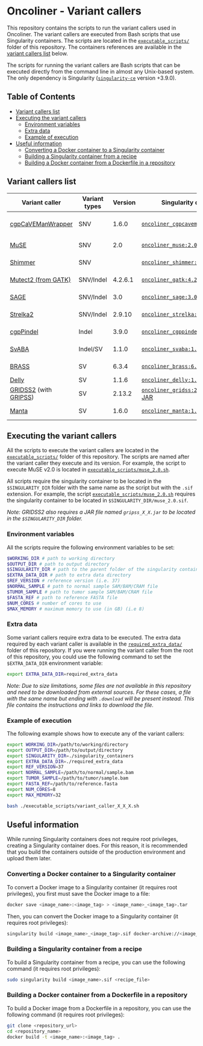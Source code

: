 # Oncoliner - Variant callers<!-- omit in toc -->

This repository contains the scripts to run the variant callers used in Oncoliner. The variant callers are executed from Bash scripts that use Singularity containers. The scripts are located in the [`executable_scripts/`](executable_scripts/) folder of this repository. The containers references are available in the [variant callers list](#variant-callers-list) below.

The scripts for running the variant callers are Bash scripts that can be executed directly from the command line in almost any Unix-based system. The only dependency is Singularity ([`singularity-ce`](https://sylabs.io/singularity/) version +3.9.0).

## Table of Contents<!-- omit in toc -->
- [Variant callers list](#variant-callers-list)
- [Executing the variant callers](#executing-the-variant-callers)
  - [Environment variables](#environment-variables)
  - [Extra data](#extra-data)
  - [Example of execution](#example-of-execution)
- [Useful information](#useful-information)
  - [Converting a Docker container to a Singularity container](#converting-a-docker-container-to-a-singularity-container)
  - [Building a Singularity container from a recipe](#building-a-singularity-container-from-a-recipe)
  - [Building a Docker container from a Dockerfile in a repository](#building-a-docker-container-from-a-dockerfile-in-a-repository)


## Variant callers list

| Variant caller                                                                                                                   | Variant types | Version | Singularity containers                                                                                                                                                                 | License                                                                      | Notes                            |
| -------------------------------------------------------------------------------------------------------------------------------- | ------------- | ------- | -------------------------------------------------------------------------------------------------------------------------------------------------------------------------------------- | ---------------------------------------------------------------------------- | -------------------------------- |
| [cgpCaVEManWrapper](https://github.com/cancerit/cgpCaVEManWrapper)                                                               | SNV           | 1.6.0   | [`oncoliner_cgpcavemanwrapper:1.16.0`](https://ghcr.io/eucancan/oncoliner_cgpcavemanwrapper:1.16.0)                                                                                    | [AGPL-3.0](https://github.com/cancerit/cgpCaVEManWrapper/blob/dev/LICENSE)   | cgpPindel must be executed first |
| [MuSE](https://github.com/wwylab/MuSE)                                                                                           | SNV           | 2.0     | [`oncoliner_muse:2.0`](https://ghcr.io/eucancan/oncoliner_muse:2.0)                                                                                                                    | [AGPL-3.0](https://github.com/wwylab/MuSE/blob/master/LICENSE)               | Does not support CRAM            |
| [Shimmer](https://github.com/nhansen/Shimmer)                                                                                    | SNV           |         | [`oncoliner_shimmer:latest`](https://ghcr.io/eucancan/oncoliner_shimmer:latest)                                                                                                        | [Custom](https://github.com/nhansen/Shimmer/blob/master/LEGAL)               | Does not support CRAM            |
| [Mutect2 (from GATK)](https://gatk.broadinstitute.org/hc/en-us/articles/360037593851-Mutect2)                                    | SNV/Indel     | 4.2.6.1 | [`oncoliner_gatk:4.2.6.1`](https://ghcr.io/eucancan/oncoliner_gatk:4.2.6.1)                                                                                                            | [Apache 2.0](https://github.com/broadinstitute/gatk/blob/master/LICENSE.TXT) |                                  |
| [SAGE](https://github.com/hartwigmedical/hmftools/blob/master/sage)                                                              | SNV/Indel     | 3.0     | [`oncoliner_sage:3.0`](https://ghcr.io/eucancan/oncoliner_sage:3.0)                                                                                                                    | [GPL-3.0](https://github.com/hartwigmedical/hmftools/blob/master/LICENSE)    |                                  |
| [Strelka2](https://github.com/Illumina/strelka)                                                                                  | SNV/Indel     | 2.9.10  | [`oncoliner_strelka:2.9.10`](https://ghcr.io/eucancan/oncoliner_strelka:2.9.10)                                                                                                        | [GPL-3.0](https://github.com/Illumina/strelka/blob/v2.9.x/LICENSE.txt)       |                                  |
| [cgpPindel](https://github.com/cancerit/cgpPindel)                                                                               | Indel         | 3.9.0   | [`oncoliner_cgppindel:3.9.0`](https://ghcr.io/eucancan/oncoliner_cgppindel:3.9.0)                                                                                                      | [AGPL-3.0](https://github.com/cancerit/cgpPindel/blob/dev/LICENSE)           |                                  |
| [SvABA](https://github.com/walaj/svaba)                                                                                          | Indel/SV      | 1.1.0   | [`oncoliner_svaba:1.1.0`](https://ghcr.io/eucancan/oncoliner_svaba:1.1.0)                                                                                                              | [GPL-3.0](https://github.com/walaj/svaba/blob/master/LICENSE)                |                                  |
| [BRASS](https://github.com/cancerit/BRASS)                                                                                       | SV            | 6.3.4   | [`oncoliner_brass:6.3.4`](https://ghcr.io/eucancan/oncoliner_brass:6.3.4)                                                                                                              | [AGPL-3.0](https://github.com/cancerit/BRASS/blob/dev/LICENSE)               |                                  |
| [Delly](https://github.com/dellytools/delly)                                                                                     | SV            | 1.1.6   | [`oncoliner_delly:1.1.6`](https://ghcr.io/eucancan/oncoliner_delly:1.1.6)                                                                                                              | [BSD-3](https://github.com/dellytools/delly/blob/main/LICENSE)               |                                  |
| [GRIDSS2](https://github.com/PapenfussLab/gridss) (with [GRIPSS](https://github.com/hartwigmedical/hmftools/tree/master/gripss)) | SV            | 2.13.2  | [`oncoliner_gridss:2.13.2`](https://ghcr.io/eucancan/oncoliner_gridss:2.13.2) / [GRIPSS JAR](https://github.com/hartwigmedical/hmftools/releases/download/gripss-v2.2/gripss_v2.2.jar) | [GPL-3.0](https://github.com/PapenfussLab/gridss/blob/master/COPYING)        | Requires `gripss_2_2.jar`        |
| [Manta](https://github.com/Illumina/manta)                                                                                       | SV            | 1.6.0   | [`oncoliner_manta:1.6.0`](https://ghcr.io/eucancan/oncoliner_manta:1.6.0)                                                                                                              | [GPL-3.0](https://github.com/Illumina/manta/blob/master/LICENSE.txt)         |                                  |


## Executing the variant callers

All the scripts to execute the variant callers are located in the [`executable_scripts/`](executable_scripts/) folder of this repository. The scripts are named after the variant caller they execute and its version. For example, the script to execute MuSE v2.0 is located in [`executable_scripts/muse_2.0.sh`](executable_scripts/muse_2.0.sh).

All scripts require the singularity container to be located in the `$SINGULARITY_DIR` folder with the same name as the script but with the `.sif` extension. For example, the script [`executable_scripts/muse_2.0.sh`](executable_scripts/muse_2.0.sh) requires the singularity container to be located in `$SINGULARITY_DIR/muse_2.0.sif`.

_Note: GRIDSS2 also requires a JAR file named `gripss_X_X.jar` to be located in the `$SINGULARITY_DIR` folder._

### Environment variables

All the scripts require the following environment variables to be set:

```bash
$WORKING_DIR # path to working directory
$OUTPUT_DIR # path to output directory
$SINGULARITY_DIR # path to the parent folder of the singularity container
$EXTRA_DATA_DIR # path to extra data directory
$REF_VERSION # reference version (i.e. 37)
$NORMAL_SAMPLE # path to normal sample SAM/BAM/CRAM file
$TUMOR_SAMPLE # path to tumor sample SAM/BAM/CRAM file
$FASTA_REF # path to reference FASTA file
$NUM_CORES # number of cores to use
$MAX_MEMORY # maximum memory to use (in GB) (i.e 8)
```

### Extra data

Some variant callers require extra data to be executed. The extra data required by each variant caller is available in the [`required_extra_data/`](required_extra_data/) folder of this repository. If you were running the variant caller from the root of this repository, you could use the following command to set the `$EXTRA_DATA_DIR` environment variable:

```bash
export EXTRA_DATA_DIR=required_extra_data
```

_Note: Due to size limitations, some files are not available in this repository and need to be downloaded from external sources. For these cases, a file with the same name but ending with `.download` will be present instead. This file contains the instructions and links to download the file._

### Example of execution

The following example shows how to execute any of the variant callers:

```bash
export WORKING_DIR=/path/to/working/directory
export OUTPUT_DIR=/path/to/output/directory
export SINGULARITY_DIR=./singularity_containers
export EXTRA_DATA_DIR=./required_extra_data
export REF_VERSION=37
export NORMAL_SAMPLE=/path/to/normal/sample.bam
export TUMOR_SAMPLE=/path/to/tumor/sample.bam
export FASTA_REF=/path/to/reference.fasta
export NUM_CORES=8
export MAX_MEMORY=32

bash ./executable_scripts/variant_caller_X_X_X.sh
```

## Useful information

While running Singularity containers does not require root privileges, creating a Singularity container does. For this reason, it is recommended that you build the containers outside of the production environment and upload them later.

### Converting a Docker container to a Singularity container

To convert a Docker image to a Singularity container (it requires root privileges), you first must save the Docker image to a file:

```bash
docker save <image_name>:<image_tag> > <image_name>_<image_tag>.tar
```

Then, you can convert the Docker image to a Singularity container (it requires root privileges):

```bash
singularity build <image_name>_<image_tag>.sif docker-archive://<image_name>_<image_tag>.tar
```

### Building a Singularity container from a recipe

To build a Singularity container from a recipe, you can use the following command (it requires root privileges):

```bash
sudo singularity build <image_name>.sif <recipe_file>
```

### Building a Docker container from a Dockerfile in a repository

To build a Docker image from a Dockerfile in a repository, you can use the following command (it requires root privileges):

```bash
git clone <repository_url>
cd <repository_name>
docker build -t <image_name>:<image_tag> .
```
